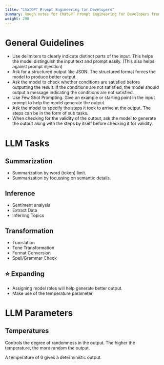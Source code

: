 ```yaml
---
title: "ChatGPT Prompt Engineering for Developers"
summary: Rough notes for ChatGPT Prompt Engineering for Developers from deeplearning.ai
weight: 200
---
```


# General Guidelines

- Use delimiters to clearly indicate distinct parts of the input. This helps the model distinguish the input text and prompt easily. (This also helps against prompt injection)
- Ask for a structured output like JSON. The structured format forces the model to produce better output.
- Ask the model to check whether conditions are satisfied before outputting the result. If the conditions are not satisfied, the model should output a message indicating the conditions are not satisfied.
- Use Few Shot Prompting. Give an example or starting point in the input prompt to help the model generate the output.
- Ask the model to specify the steps it took to arrive at the output. The steps can be in the form of sub tasks.
- When checking for the validity of the output, ask the model to generate the output along with the steps by itself before checking it for validity.

# LLM Tasks

## Summarization

- Summarization by word (token) limit.
- Summarization by focussing on semantic details.

## Inference

- Sentiment analysis
- Extract Data
- Inferring Topics

## Transformation

- Translation
- Tone Transformation
- Format Conversion
- Spell/Grammar Check

## ⭐ Expanding

- Assigning model roles will help generate better output.
- Make use of the temperature parameter.

# LLM Parameters

## Temperatures

Controls the degree of randomness in the output. The higher the temperature, the more random the output.

A temperature of 0 gives a deterministic output.
